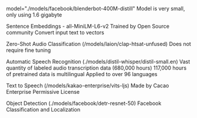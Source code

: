 model="./models/facebook/blenderbot-400M-distill"
Model is very small, only using 1.6 gigabyte

Sentence Embeddings - all-MiniLM-L6-v2
Trained by Open Source community
Convert input text to vectors

Zero-Shot Audio Classification (/models/laion/clap-htsat-unfused)
Does not require fine tuning

Automatic Speech Recognition (./models/distil-whisper/distil-small.en)
Vast quantity of labeled audio transcription data (680,000 hours)
117,000 hours of pretrained data is multilingual
Applied to over 96 languages

Text to Speech (/models/kakao-enterprise/vits-ljs)
Made by Cacao Enterprise
Permissive License

Object Detection (./models/facebook/detr-resnet-50)
Facebook
Classification and Localization

